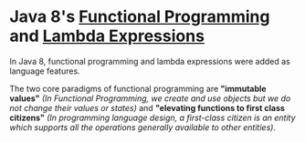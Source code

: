 # Java 8's [Functional Programming](https://en.wikipedia.org/wiki/Functional_programming) and [Lambda Expressions](https://docs.oracle.com/javase/tutorial/java/javaOO/lambdaexpressions.html) #  
In Java 8, functional programming and lambda expressions were added as language features.  

The two core paradigms of functional programming are **"immutable values"** *(In Functional Programming, we create and use objects 
but we do not change their values or states)* 
and **"elevating functions to first class citizens"** *(In programming language design, a first-class citizen is an entity which supports all the operations 
generally available to other entities)*.
